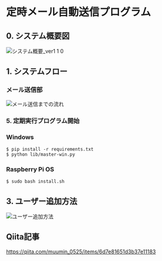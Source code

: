 # 定時メール自動送信プログラム
## 0. システム概要図
![システム概要_ver1 1 0](https://github.com/haradakaito/Automatic_Email_Sending/assets/75819611/5c1dc72e-51ff-4c23-b7ef-180dad5381ed)


## 1. システムフロー

### メール送信部
![メール送信までの流れ](https://github.com/haradakaito/Automatic_Email_Sending/assets/75819611/3d5c0fc4-2236-4485-a6a9-5de3d2f67b61)


### 5. 定期実行プログラム開始
###  Windows
```
$ pip install -r requirements.txt
$ python lib/master-win.py
```
### Raspberry Pi OS
```
$ sudo bash install.sh
```

## 3. ユーザー追加方法
![ユーザー追加方法](https://github.com/haradakaito/Automatic_Email_Sending/assets/75819611/2e5bba75-fbf8-439d-8d94-368556518977)

## Qiita記事
https://qiita.com/muumin_0525/items/6d7e81651d3b37e11183
